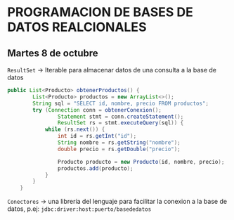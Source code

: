 # PROGRAMACION DE BASES DE DATOS REALCIONALES

## Martes 8 de octubre

`ResultSet` -> Iterable para almacenar datos de una consulta a la base de datos

```Java
public List<Producto> obtenerProductos() {
        List<Producto> productos = new ArrayList<>();
        String sql = "SELECT id, nombre, precio FROM productos";
        try (Connection conn = obtenerConexion();
                Statement stmt = conn.createStatement();
                ResultSet rs = stmt.executeQuery(sql)) {
            while (rs.next()) {
                int id = rs.getInt("id");
                String nombre = rs.getString("nombre");
                double precio = rs.getDouble("precio");

                Producto producto = new Producto(id, nombre, precio);
                productos.add(producto);
            }
        }
    }
```

`Conectores` -> una librería del lenguaje para facilitar la conexion a la base de datos, p.ej: `jdbc:driver:host:puerto/basededatos`


